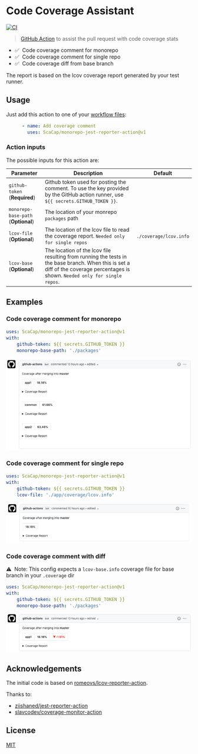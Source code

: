 # Code Coverage Assistant
[![CI](https://github.com/peter-evans/create-pull-request/workflows/CI/badge.svg)](https://github.com/ScaCap/code-coverage-assistant/actions?query=workflow%3ACI)

> [GitHub Action](https://help.github.com/en/actions) to assist the pull request with code coverage stats
 - ✅  &nbsp;Code coverage comment for monorepo
 - ✅  &nbsp;Code coverage comment for single repo
 - ✅  &nbsp;Code coverage diff from base branch

The report is based on the lcov coverage report generated by your test runner.

## Usage

Just add this action to one of your [workflow files](https://docs.github.com/en/actions/configuring-and-managing-workflows/configuring-a-workflow):

```yml
      - name: Add coverage comment
        uses: ScaCap/monorepo-jest-reporter-action@v1
```


### Action inputs

The possible inputs for this action are:

| Parameter | Description | Default |
| --------- | ----------- | ------- |
| `github-token` (**Required**) | Github token used for posting the comment. To use the key provided by the GitHub action runner, use `${{ secrets.GITHUB_TOKEN }}`. |  |
| `monorepo-base-path` (**Optional**) | The location of your monrepo `packages` path|  |
| `lcov-file` (**Optional**) | The location of the lcov file to read the coverage report. `Needed only for single repos` |  `./coverage/lcov.info` |
| `lcov-base` (**Optional**) | The location of the lcov file resulting from running the tests in the base branch. When this is set a diff of the coverage percentages is shown. `Needed only for single repos`.|  |

## Examples

### Code coverage comment for monorepo

```yml
uses: ScaCap/monorepo-jest-reporter-action@v1
with:
    github-token: ${{ secrets.GITHUB_TOKEN }}
    monorepo-base-path: './packages'
```

![](/assets/example_monorepo.png)

### Code coverage comment for single repo

```yml
uses: ScaCap/monorepo-jest-reporter-action@v1
with:
    github-token: ${{ secrets.GITHUB_TOKEN }}
    lcov-file: './app/coverage/lcov.info'
```

![](/assets/example_single_repo.png)

### Code coverage comment with diff

⚠️ &nbsp;Note: This config expects a `lcov-base.info` coverage file for base branch in your `.coverage` dir

```yml
uses: ScaCap/monorepo-jest-reporter-action@v1
with:
    github-token: ${{ secrets.GITHUB_TOKEN }}
    monorepo-base-path: './packages'
```

![](/assets/example_diff.png)

## Acknowledgements

The initial code is based on [romeovs/lcov-reporter-action](https://github.com/romeovs/lcov-reporter-action).

Thanks to:

-   [ziishaned/jest-reporter-action](https://github.com/ziishaned/jest-reporter-action)
-   [slavcodev/coverage-monitor-action](https://github.com/slavcodev/coverage-monitor-action)

## License

[MIT](LICENSE)
